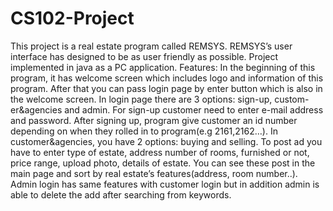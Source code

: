 # CS102-Project
This project is a real estate program called REMSYS. REMSYS’s user interface has designed to be as user friendly as possible.
Project implemented in java as a PC application. 
Features:
In the beginning of this program, it has welcome screen which includes logo and information of this program. After that you 
can pass login page by enter button which is also in the welcome screen. In login page there are 3 options: sign-up, 
custom-er&agencies and admin. For sign-up customer need to enter e-mail address and password. After signing up, program give 
customer an id number depending on when they rolled in to program(e.g 2161,2162…). In customer&agencies, you have 2 options: 
buying and selling. To post ad you have to enter type of estate, address number of rooms, furnished or not, price range, upload photo, 
details of estate. You can see these post in the main page and sort by real estate’s features(address, room number..). Admin login 
has same features with customer login but in addition admin is able to delete the add after searching from keywords.
